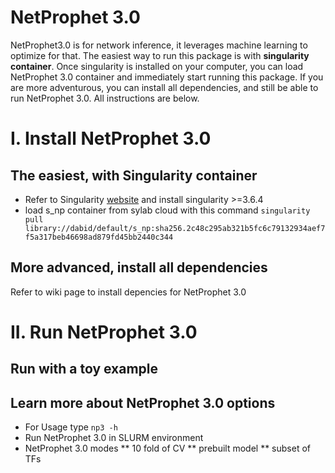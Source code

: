 # NetProphet 3.0
NetProphet3.0 is for network inference, it leverages machine learning to optimize for that. 
The easiest way to run this package is with **singularity container**. Once singularity is installed on your computer, you can load NetProphet 3.0 container and immediately start running this package. If you are more adventurous, you can install all dependencies, and still be able to run NetProphet 3.0. All instructions are below.

# I. Install NetProphet 3.0

## The easiest, with Singularity container

- Refer to Singularity [website](https://singularity.hpcng.org/user-docs/3.6/quick_start.html#quick-installation-steps) and install singularity >=3.6.4
- load s_np container from sylab cloud with this command ``` singularity pull library://dabid/default/s_np:sha256.2c48c295ab321b5fc6c79132934aef7f5a317beb46698ad879fd45bb2440c344 ```

## More advanced, install all dependencies
Refer to wiki page to install depencies for NetProphet 3.0


# II. Run NetProphet 3.0

## Run with a toy example

## Learn more about NetProphet 3.0 options
- For Usage type ``` np3 -h ```
- Run NetProphet 3.0 in SLURM environment
- NetProphet 3.0 modes
    ** 10 fold of CV
    ** prebuilt model
    ** subset of TFs
